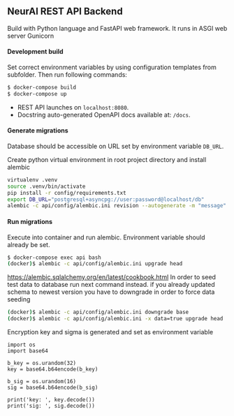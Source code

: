 ## NeurAI REST API Backend

Build with Python language and FastAPI web framework. It runs in ASGI web server Gunicorn

#### Development build

Set correct environment variables by using configuration templates from subfolder. Then run following commands:
```bash
$ docker-compose build
$ docker-compose up
```

- REST API launches on `localhost:8080`.
- Docstring auto-generated OpenAPI docs available at: `/docs`.



#### Generate migrations

Database should be accessible on URL set by environment variable  `DB_URL`.

Create python virtual environment in root project directory and install alembic

```bash
virtualenv .venv
source .venv/bin/activate
pip install -r config/requirements.txt
export DB_URL="postgresql+asyncpg://user:password@localhost/db"
alembic -c api/config/alembic.ini revision --autogenerate -m "message"
```

#### Run migrations

Execute into container and run alembic. Environment variable should already be set.
```bash
$ docker-compose exec api bash
(docker)$ alembic -c api/config/alembic.ini upgrade head
```

https://alembic.sqlalchemy.org/en/latest/cookbook.html
In order to seed test data to database run next command instead. if you already updated schema
to newest version you have to downgrade in order to force data seeding
```bash
(docker)$ alembic -c api/config/alembic.ini downgrade base
(docker)$ alembic -c api/config/alembic.ini -x data=true upgrade head
```

Encryption key and sigma is generated and set as environment variable 
```
import os  
import base64

b_key = os.urandom(32)
key = base64.b64encode(b_key)

b_sig = os.urandom(16)
sig = base64.b64encode(b_sig)

print('key: ', key.decode())
print('sig: ', sig.decode())
```
